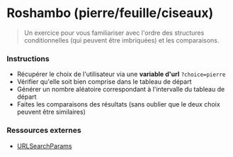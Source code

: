 # Roshambo (pierre/feuille/ciseaux)

>Un exercice pour vous familiariser avec l'ordre des structures conditionnelles (qui peuvent être imbriquées) et les comparaisons.

### Instructions

- Récupérer le choix de l'utilisateur via une **variable d'url** `?choice=pierre`
- Vérifier qu'elle soit bien comprise dans le tableau de départ
- Générer un nombre aléatoire correspondant à l'intervalle du tableau de départ
- Faites les comparaisons des résultats (sans oublier que le deux choix peuvent être similaires)

### Ressources externes

- [URLSearchParams](https://developer.mozilla.org/fr/docs/Web/API/URLSearchParams)
